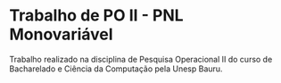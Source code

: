# Trabalho de PO II - PNL Monovariável
Trabalho realizado na disciplina de Pesquisa Operacional II do curso de Bacharelado e Ciência da Computação pela Unesp Bauru.
